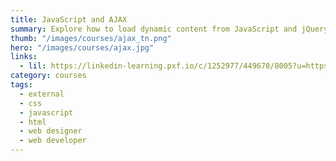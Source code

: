 ```yaml
---
title: JavaScript and AJAX
summary: Explore how to load dynamic content from JavaScript and jQuery using AJAX methods.
thumb: "/images/courses/ajax_tn.png"
hero: "/images/courses/ajax.jpg"
links:
  - lil: https://linkedin-learning.pxf.io/c/1252977/449670/8005?u=https%3A%2F%2Fwww.linkedin.com%2Flearning%2Fjavascript-and-ajax-integration-techniques
category: courses
tags:
  - external
  - css
  - javascript
  - html
  - web designer
  - web developer
---
```

